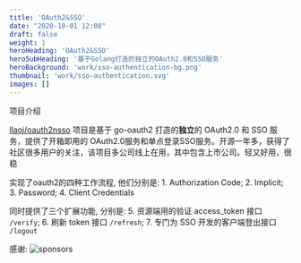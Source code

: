 ```yaml
---
title: 'OAuth2&SSO'
date: "2020-10-01 12:00"
draft: false
weight: 1
heroHeading: 'OAuth2&SSO'
heroSubHeading: '基于Golang打造的独立的OAuth2.0和SSO服务'
heroBackground: 'work/sso-authentication-bg.png'
thumbnail: 'work/sso-authentication.svg'
images: []
---
```


项目介绍

[llaoj/oauth2nsso](https://github.com/llaoj/oauth2nsso) 项目是基于 go-oauth2 打造的**独立**的 OAuth2.0 和 SSO 服务，提供了开箱即用的 OAuth2.0服务和单点登录SSO服务。开源一年多，获得了社区很多用户的关注，该项目多公司线上在用，其中包含上市公司。轻又好用，很稳

实现了oauth2的四种工作流程, 他们分别是: 1. Authorization Code; 2. Implicit; 3. Password; 4. Client Credentials

同时提供了三个扩展功能, 分别是: 5. 资源端用的验证 access_token 接口 `/verify`; 6. 刷新 token 接口 `/refresh`; 7. 专门为 SSO 开发的客户端登出接口 `/logout`

感谢:
![sponsors](https://raw.githubusercontent.com/llaoj/oauth2nsso/master/docs/sponsors.png)
